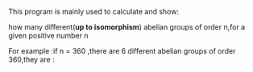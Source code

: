 This program is mainly used to calculate and show:

how many different(**up to isomorphism**) abelian groups of order n,for a given positive number n 

For example :if n = 360 ,there are 6 different abelian groups of order 360,they are :

